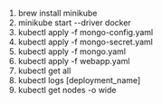 1. brew install minikube
2. minikube start --driver docker
3. kubectl apply -f mongo-config.yaml
4. kubectl apply -f mongo-secret.yaml
5. kubectl apply -f mongo.yaml
6. kubectl apply -f webapp.yaml
7. kubectl get all
8. kubectl logs [deployment_name]
9. kubectl get nodes -o wide